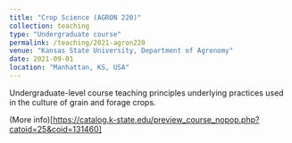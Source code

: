 ```yaml
---
title: "Crop Science (AGRON 220)"
collection: teaching
type: "Undergraduate course"
permalink: /teaching/2021-agron220
venue: "Kansas State University, Department of Agronomy"
date: 2021-09-01
location: "Manhattan, KS, USA"
---
```


Undergraduate-level course teaching principles underlying practices used in the culture of grain and forage crops.  

(More info)[https://catalog.k-state.edu/preview_course_nopop.php?catoid=25&coid=131460]
